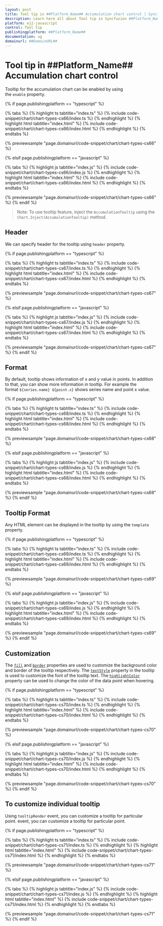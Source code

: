 ```yaml
---
layout: post
title: Tool tip in ##Platform_Name## Accumulation chart control | Syncfusion
description: Learn here all about Tool tip in Syncfusion ##Platform_Name## Accumulation chart control of Syncfusion Essential JS 2 and more.
platform: ej2-javascript
control: Tool tip 
publishingplatform: ##Platform_Name##
documentation: ug
domainurl: ##DomainURL##
---
```


# Tool tip in ##Platform_Name## Accumulation chart control

Tooltip for the accumulation chart can be enabled by using the `enable` property.

{% if page.publishingplatform == "typescript" %}

 {% tabs %}
{% highlight ts tabtitle="index.ts" %}
{% include code-snippet/chart/chart-types-cs66/index.ts %}
{% endhighlight %}
{% highlight html tabtitle="index.html" %}
{% include code-snippet/chart/chart-types-cs66/index.html %}
{% endhighlight %}
{% endtabs %}
        
{% previewsample "page.domainurl/code-snippet/chart/chart-types-cs66" %}

{% elsif page.publishingplatform == "javascript" %}

{% tabs %}
{% highlight js tabtitle="index.js" %}
{% include code-snippet/chart/chart-types-cs66/index.js %}
{% endhighlight %}
{% highlight html tabtitle="index.html" %}
{% include code-snippet/chart/chart-types-cs66/index.html %}
{% endhighlight %}
{% endtabs %}

{% previewsample "page.domainurl/code-snippet/chart/chart-types-cs66" %}
{% endif %}

>Note: To use tooltip feature, inject the `AccumulationTooltip` using the `Chart.Inject(AccumulationTooltip)` method.

## Header

We can specify header for the tooltip using `header` property.

{% if page.publishingplatform == "typescript" %}

 {% tabs %}
{% highlight ts tabtitle="index.ts" %}
{% include code-snippet/chart/chart-types-cs67/index.ts %}
{% endhighlight %}
{% highlight html tabtitle="index.html" %}
{% include code-snippet/chart/chart-types-cs67/index.html %}
{% endhighlight %}
{% endtabs %}
        
{% previewsample "page.domainurl/code-snippet/chart/chart-types-cs67" %}

{% elsif page.publishingplatform == "javascript" %}

{% tabs %}
{% highlight js tabtitle="index.js" %}
{% include code-snippet/chart/chart-types-cs67/index.js %}
{% endhighlight %}
{% highlight html tabtitle="index.html" %}
{% include code-snippet/chart/chart-types-cs67/index.html %}
{% endhighlight %}
{% endtabs %}

{% previewsample "page.domainurl/code-snippet/chart/chart-types-cs67" %}
{% endif %}

## Format

By default, tooltip shows information of x and y value in points. In addition to that, you can show more information in tooltip. For example the format `${series.name} ${point.x}` shows series name and point x value.

{% if page.publishingplatform == "typescript" %}

 {% tabs %}
{% highlight ts tabtitle="index.ts" %}
{% include code-snippet/chart/chart-types-cs68/index.ts %}
{% endhighlight %}
{% highlight html tabtitle="index.html" %}
{% include code-snippet/chart/chart-types-cs68/index.html %}
{% endhighlight %}
{% endtabs %}
        
{% previewsample "page.domainurl/code-snippet/chart/chart-types-cs68" %}

{% elsif page.publishingplatform == "javascript" %}

{% tabs %}
{% highlight js tabtitle="index.js" %}
{% include code-snippet/chart/chart-types-cs68/index.js %}
{% endhighlight %}
{% highlight html tabtitle="index.html" %}
{% include code-snippet/chart/chart-types-cs68/index.html %}
{% endhighlight %}
{% endtabs %}

{% previewsample "page.domainurl/code-snippet/chart/chart-types-cs68" %}
{% endif %}

## Tooltip Format

Any HTML element can be displayed in the tooltip by using the `template` property.

{% if page.publishingplatform == "typescript" %}

 {% tabs %}
{% highlight ts tabtitle="index.ts" %}
{% include code-snippet/chart/chart-types-cs69/index.ts %}
{% endhighlight %}
{% highlight html tabtitle="index.html" %}
{% include code-snippet/chart/chart-types-cs69/index.html %}
{% endhighlight %}
{% endtabs %}
        
{% previewsample "page.domainurl/code-snippet/chart/chart-types-cs69" %}

{% elsif page.publishingplatform == "javascript" %}

{% tabs %}
{% highlight js tabtitle="index.js" %}
{% include code-snippet/chart/chart-types-cs69/index.js %}
{% endhighlight %}
{% highlight html tabtitle="index.html" %}
{% include code-snippet/chart/chart-types-cs69/index.html %}
{% endhighlight %}
{% endtabs %}

{% previewsample "page.domainurl/code-snippet/chart/chart-types-cs69" %}
{% endif %}

## Customization

The [`fill`](../api/chart/tooltipSettingsModel/#fill) and [`border`](../api/chart/tooltipSettingsModel/#border) properties are used to customize the background color and border of the tooltip respectively. The [`textStyle`](../api/chart/tooltipSettingsModel/#textstyle)
property in the tooltip is used to customize the font of the tooltip text. The [`highlightColor`](../api/accumulation-chart/accumulationChartModel/#highlightcolor) property can be used to change the color of the data point when hovering.

{% if page.publishingplatform == "typescript" %}

 {% tabs %}
{% highlight ts tabtitle="index.ts" %}
{% include code-snippet/chart/chart-types-cs70/index.ts %}
{% endhighlight %}
{% highlight html tabtitle="index.html" %}
{% include code-snippet/chart/chart-types-cs70/index.html %}
{% endhighlight %}
{% endtabs %}
        
{% previewsample "page.domainurl/code-snippet/chart/chart-types-cs70" %}

{% elsif page.publishingplatform == "javascript" %}

{% tabs %}
{% highlight js tabtitle="index.js" %}
{% include code-snippet/chart/chart-types-cs70/index.js %}
{% endhighlight %}
{% highlight html tabtitle="index.html" %}
{% include code-snippet/chart/chart-types-cs70/index.html %}
{% endhighlight %}
{% endtabs %}

{% previewsample "page.domainurl/code-snippet/chart/chart-types-cs70" %}
{% endif %}

## To customize individual tooltip

Using `tooltipRender` event, you can customize a tooltip for particular point. event, you can customize a tooltip for particular point.

{% if page.publishingplatform == "typescript" %}

 {% tabs %}
{% highlight ts tabtitle="index.ts" %}
{% include code-snippet/chart/chart-types-cs71/index.ts %}
{% endhighlight %}
{% highlight html tabtitle="index.html" %}
{% include code-snippet/chart/chart-types-cs71/index.html %}
{% endhighlight %}
{% endtabs %}
        
{% previewsample "page.domainurl/code-snippet/chart/chart-types-cs71" %}

{% elsif page.publishingplatform == "javascript" %}

{% tabs %}
{% highlight js tabtitle="index.js" %}
{% include code-snippet/chart/chart-types-cs71/index.js %}
{% endhighlight %}
{% highlight html tabtitle="index.html" %}
{% include code-snippet/chart/chart-types-cs71/index.html %}
{% endhighlight %}
{% endtabs %}

{% previewsample "page.domainurl/code-snippet/chart/chart-types-cs71" %}
{% endif %}